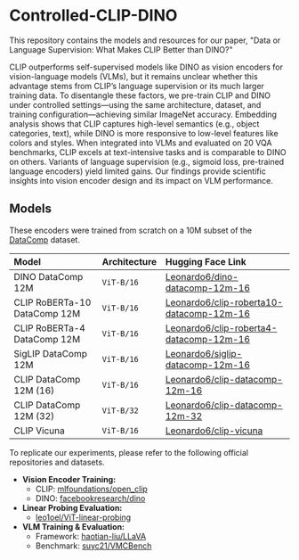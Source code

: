 # Controlled-CLIP-DINO

This repository contains the models and resources for our paper, "Data or Language Supervision: What Makes CLIP Better than DINO?"

CLIP outperforms self-supervised models like DINO as vision encoders for vision-language models (VLMs), but it remains unclear whether this advantage stems from CLIP’s language supervision or its much larger training data. To disentangle these factors, we pre-train CLIP and DINO under controlled settings—using the same architecture, dataset, and training configuration—achieving similar ImageNet accuracy. Embedding analysis shows that CLIP captures high-level semantics (e.g., object categories, text), while DINO is more responsive to low-level features like colors and styles. When integrated into VLMs and evaluated on 20 VQA benchmarks, CLIP excels at text-intensive tasks and is comparable to DINO on others. Variants of language supervision (e.g., sigmoid loss, pre-trained language encoders) yield limited gains. Our findings provide scientific insights into vision encoder design and its impact on VLM performance.
## Models

These encoders were trained from scratch on a 10M subset of the [DataComp](https://huggingface.co/datasets/mlfoundations/DataComp-12M) dataset.

| Model | Architecture | Hugging Face Link |
| :--- | :--- | :--- |
| DINO DataComp 12M | `ViT-B/16` | [Leonardo6/dino-datacomp-12m-16](https://huggingface.co/Leonardo6/dino-datacomp-12m-16) |
| CLIP RoBERTa-10 DataComp 12M | `ViT-B/16` | [Leonardo6/clip-roberta10-datacomp-12m-16](https://huggingface.co/Leonardo6/clip-roberta10-datacomp-12m-16) |
| CLIP RoBERTa-4 DataComp 12M | `ViT-B/16` | [Leonardo6/clip-roberta4-datacomp-12m-16](https://huggingface.co/Leonardo6/clip-roberta4-datacomp-12m-16) |
| SigLIP DataComp 12M | `ViT-B/16` | [Leonardo6/siglip-datacomp-12m-16](https://huggingface.co/Leonardo6/siglip-datacomp-12m-16) |
| CLIP DataComp 12M (16) | `ViT-B/16` | [Leonardo6/clip-datacomp-12m-16](https://huggingface.co/Leonardo6/clip-datacomp-12m-16) |
| CLIP DataComp 12M (32) | `ViT-B/32` | [Leonardo6/clip-datacomp-12m-32](https://huggingface.co/Leonardo6/clip-datacomp-12m-32) |
| CLIP Vicuna | `ViT-B/16` | [Leonardo6/clip-vicuna](https://huggingface.co/Leonardo6/clip-vicuna) |

To replicate our experiments, please refer to the following official repositories and datasets.

  * **Vision Encoder Training:**
      * CLIP: [mlfoundations/open\_clip](https://github.com/mlfoundations/open_clip)
      * DINO: [facebookresearch/dino](https://github.com/facebookresearch/dino)
  * **Linear Probing Evaluation:**
      * [leo1oel/ViT-linear-probing](https://www.google.com/search?q=https://github.com/leo1oel/ViT-linear-probing)
  * **VLM Training & Evaluation:**
      * Framework: [haotian-liu/LLaVA](https://github.com/haotian-liu/LLaVA)
      * Benchmark: [suyc21/VMCBench](https://huggingface.co/datasets/suyc21/VMCBench)
